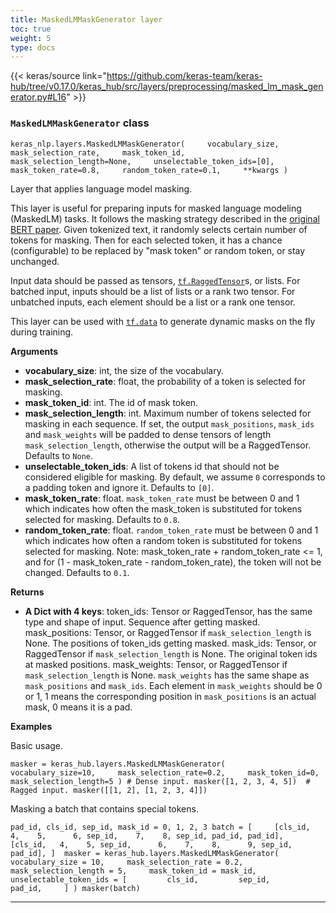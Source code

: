 ```yaml
---
title: MaskedLMMaskGenerator layer
toc: true
weight: 5
type: docs
---
```


{{< keras/source link="https://github.com/keras-team/keras-hub/tree/v0.17.0/keras_hub/src/layers/preprocessing/masked_lm_mask_generator.py#L16" >}}

### `MaskedLMMaskGenerator` class

`keras_nlp.layers.MaskedLMMaskGenerator(     vocabulary_size,     mask_selection_rate,     mask_token_id,     mask_selection_length=None,     unselectable_token_ids=[0],     mask_token_rate=0.8,     random_token_rate=0.1,     **kwargs )`

Layer that applies language model masking.

This layer is useful for preparing inputs for masked language modeling (MaskedLM) tasks. It follows the masking strategy described in the [original BERT paper](https://arxiv.org/abs/1810.04805). Given tokenized text, it randomly selects certain number of tokens for masking. Then for each selected token, it has a chance (configurable) to be replaced by "mask token" or random token, or stay unchanged.

Input data should be passed as tensors, [`tf.RaggedTensor`](https://www.tensorflow.org/api_docs/python/tf/RaggedTensor)s, or lists. For batched input, inputs should be a list of lists or a rank two tensor. For unbatched inputs, each element should be a list or a rank one tensor.

This layer can be used with [`tf.data`](https://www.tensorflow.org/api_docs/python/tf/data) to generate dynamic masks on the fly during training.

**Arguments**

- **vocabulary_size**: int, the size of the vocabulary.
- **mask_selection_rate**: float, the probability of a token is selected for masking.
- **mask_token_id**: int. The id of mask token.
- **mask_selection_length**: int. Maximum number of tokens selected for masking in each sequence. If set, the output `mask_positions`, `mask_ids` and `mask_weights` will be padded to dense tensors of length `mask_selection_length`, otherwise the output will be a RaggedTensor. Defaults to `None`.
- **unselectable_token_ids**: A list of tokens id that should not be considered eligible for masking. By default, we assume `0` corresponds to a padding token and ignore it. Defaults to `[0]`.
- **mask_token_rate**: float. `mask_token_rate` must be between 0 and 1 which indicates how often the mask_token is substituted for tokens selected for masking. Defaults to `0.8`.
- **random_token_rate**: float. `random_token_rate` must be between 0 and 1 which indicates how often a random token is substituted for tokens selected for masking. Note: mask_token_rate + random_token_rate <= 1, and for (1 - mask_token_rate - random_token_rate), the token will not be changed. Defaults to `0.1`.

**Returns**

- **A Dict with 4 keys**: token_ids: Tensor or RaggedTensor, has the same type and shape of input. Sequence after getting masked. mask_positions: Tensor, or RaggedTensor if `mask_selection_length` is None. The positions of token_ids getting masked. mask_ids: Tensor, or RaggedTensor if `mask_selection_length` is None. The original token ids at masked positions. mask_weights: Tensor, or RaggedTensor if `mask_selection_length` is None. `mask_weights` has the same shape as `mask_positions` and `mask_ids`. Each element in `mask_weights` should be 0 or 1, 1 means the corresponding position in `mask_positions` is an actual mask, 0 means it is a pad.

**Examples**

Basic usage.

`masker = keras_hub.layers.MaskedLMMaskGenerator(     vocabulary_size=10,     mask_selection_rate=0.2,     mask_token_id=0,     mask_selection_length=5 ) # Dense input. masker([1, 2, 3, 4, 5])  # Ragged input. masker([[1, 2], [1, 2, 3, 4]])`

Masking a batch that contains special tokens.

`pad_id, cls_id, sep_id, mask_id = 0, 1, 2, 3 batch = [     [cls_id,   4,    5,      6, sep_id,    7,    8, sep_id, pad_id, pad_id],     [cls_id,   4,    5, sep_id,      6,    7,    8,      9, sep_id, pad_id], ]  masker = keras_hub.layers.MaskedLMMaskGenerator(     vocabulary_size = 10,     mask_selection_rate = 0.2,     mask_selection_length = 5,     mask_token_id = mask_id,     unselectable_token_ids = [         cls_id,         sep_id,         pad_id,     ] ) masker(batch)`

---
